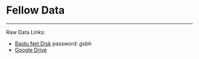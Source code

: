 # Fellow Data

---

Raw Data Links:

- [Baidu Net Disk](https://pan.baidu.com/s/1tt3rOBqruiQBCjf0iw-xQQ) password: _gsbh_
- [Google Drive](https://drive.google.com/drive/folders/1VfNLOuJ_ONiscJHEQvBoBu9HpuliB0-T?usp=sharing)

